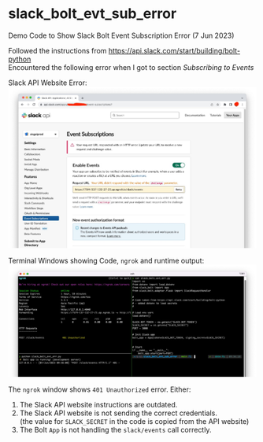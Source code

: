 # slack_bolt_evt_sub_error
Demo Code to Show Slack Bolt Event Subscription Error (7 Jun 2023)

Followed the instructions from https://api.slack.com/start/building/bolt-python<br>
Encountered the following error when I got to section *Subscribing to Events*

Slack API Website Error:
![Slack API Website Error](./slack_api_web.jpg)

Terminal Windows showing Code, `ngrok` and runtime output:
![Terminal Windows Content](./terminal_windows.jpg)

The `ngrok` window shows `401 Unauthorized` error. Either:
1.  The Slack API website instructions are outdated.
2.  The Slack API website is not sending the correct credentials.<br>
(the value for `SLACK_SECRET` in the code is copied from the API website)
3.  The Bolt `App` is not handling the `slack/events` call correctly.
